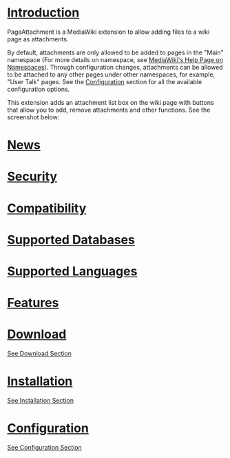 # [Introduction](Introduction.md) #

PageAttachment is a MediaWiki extension to allow adding files to a wiki page as attachments.

By default, attachments are only allowed to be added to pages in the "Main" namespace (For more details on namespace, see  [MediaWiki's Help Page on Namespaces](http://www.mediawiki.org/wiki/Help:Namespaces)). Through configuration changes, attachments can be allowed to be attached to any other pages under other namespaces, for example, "User Talk" pages.  See the [Configuration](Configuration.md) section for all the available configuration options.

This extension adds an attachment list box on the wiki page with buttons that allow you to add, remove attachments and other functions.  See the screenshot below:


# [News](News.md) #

# [Security](Security.md) #

# [Compatibility](Compatibility.md) #

# [Supported Databases](SupportedDatabases.md) #

# [Supported Languages](SupportedLanguages.md) #

# [Features](Features.md) #

# [Download](Download.md) #

[See Download Section](Download.md)

# [Installation](Installation.md) #

[See Installation Section](Installation.md)

# [Configuration](Configuration.md) #

[See Configuration Section](Configuration.md)



